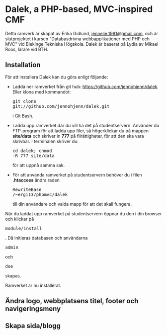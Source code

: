 Dalek, a PHP-based, MVC-inspired CMF
====================================

Detta ramverk är skapat av Erika Gidlund, jennelie.1981@gmail.com, och är slutprojektet i kursen "Databasdrivna webbapplikationer med PHP och MVC" vid Blekinge Tekniska Högskola. Dalek är baserat på Lydia av Mikael Roos, lärare vid BTH.

Installation
------------

För att installera Dalek kan du göra enligt följande:


* Ladda ner ramverket från git hub: <a href="https://github.com/jennohjenn/dalek" target="_blank">https://github.com/jennohjenn/dalek</a>. Eller klona med kommandot: <pre>git clone git://github.com/jennohjenn/dalek.git</pre> i Git Bash.

* Ladda upp ramverket där du vill ha det på studentservern. Använder du FTP-program för att ladda upp filer, så högerklickar du på mappen <b>site/data</b> och skriver in <b>777</b> på filrättigheter, för att den ska vara skrivbar. I terminalen skriver du: <pre>cd dalek; chmod -R 777 site/data</pre> för att uppnå samma sak.

* För att använda ramverket på studentservern behöver du i filen <b>.htaccess</b> ändra raden <pre>RewriteBase /~ergi13/phpmvc/dalek</pre> till din användare och valda mapp för att det skall fungera. 

När du laddat upp ramverket på studentservern öppnar du den i din browser och klickar på <pre>module/install</pre>. Då initieras databasen och användarna <pre>admin</pre> och <pre>doe</pre> skapas.

Ramverket är nu installerat.


Ändra logo, webbplatsens titel, footer och navigeringsmeny
----------------------------------------------------------

Skapa sida/blogg
----------------





